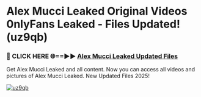 # Alex Mucci Leaked Original Videos 0nlyFans Leaked - Files Updated! (uz9qb)

<h3>🔴 CLICK HERE 🌐==►► <a href="https://tinyurl.com/2jnfzry5" rel="nofollow">Alex Mucci Leaked Updated Files</a></h3>

Get Alex Mucci Leaked and all content. Now you can access all videos and pictures of Alex Mucci Leaked. New Updated Files 2025!

[![uz9qb](https://i.imgur.com/GyGTBgg.gif)](https://tinyurl.com/2jnfzry5)
